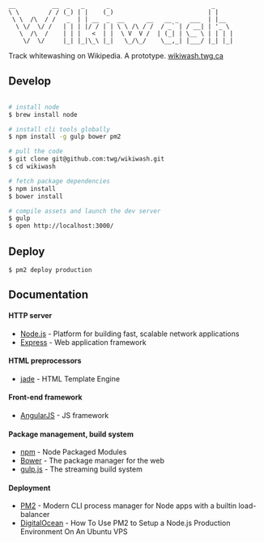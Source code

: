     __          __  _   _      _                            _     
    \ \        / / (_) | |    (_)                          | |    
     \ \  /\  / /   _  | | __  _  __      __   __ _   ___  | |__  
      \ \/  \/ /   | | | |/ / | | \ \ /\ / /  / _` | / __| | '_ \ 
       \  /\  /    | | |   <  | |  \ V  V /  | (_| | \__ \ | | | |
        \/  \/     |_| |_|\_\ |_|   \_/\_/    \__,_| |___/ |_| |_|
                                                                   
Track whitewashing on Wikipedia. A prototype. [wikiwash.twg.ca](http://wikiwash.twg.ca)

## Develop

```bash

# install node
$ brew install node

# install cli tools globally
$ npm install -g gulp bower pm2

# pull the code
$ git clone git@github.com:twg/wikiwash.git
$ cd wikiwash

# fetch package dependencies
$ npm install
$ bower install

# compile assets and launch the dev server
$ gulp
$ open http://localhost:3000/
```

## Deploy

```
$ pm2 deploy production
```

## Documentation

#### HTTP server
* [Node.js](http://nodejs.org) - Platform for building fast, scalable network applications
* [Express](http://expressjs.com) - Web application framework

#### HTML preprocessors
* [jade](http://jade-lang.com) - HTML Template Engine

#### Front-end framework
* [AngularJS](https://angularjs.org/) - JS framework

#### Package management, build system
* [npm](https://npmjs.org) - Node Packaged Modules
* [Bower](http://bower.io) - The package manager for the web
* [gulp.js](http://gulpjs.com) - The streaming build system

#### Deployment
* [PM2](https://github.com/Unitech/pm2) - Modern CLI process manager for Node apps with a builtin load-balancer
* [DigitalOcean](https://www.digitalocean.com/community/tutorials/how-to-use-pm2-to-setup-a-node-js-production-environment-on-an-ubuntu-vps) - How To Use PM2 to Setup a Node.js Production Environment On An Ubuntu VPS
